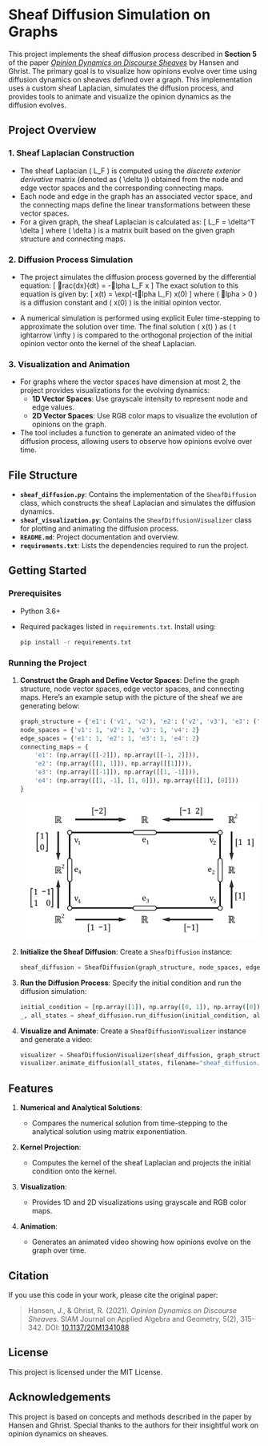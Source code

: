 
# Sheaf Diffusion Simulation on Graphs

This project implements the sheaf diffusion process described in **Section 5** of the paper [*Opinion Dynamics on Discourse Sheaves*](https://epubs.siam.org/doi/abs/10.1137/20M1341088) by Hansen and Ghrist. The primary goal is to visualize how opinions evolve over time using diffusion dynamics on sheaves defined over a graph. This implementation uses a custom sheaf Laplacian, simulates the diffusion process, and provides tools to animate and visualize the opinion dynamics as the diffusion evolves.

## Project Overview

### 1. **Sheaf Laplacian Construction**
- The sheaf Laplacian \( L_F \) is computed using the *discrete exterior derivative* matrix (denoted as \( \delta \)) obtained from the node and edge vector spaces and the corresponding connecting maps.
- Each node and edge in the graph has an associated vector space, and the connecting maps define the linear transformations between these vector spaces.
- For a given graph, the sheaf Laplacian is calculated as:
  \[
  L_F = \delta^T \delta
  \]
  where \( \delta \) is a matrix built based on the given graph structure and connecting maps.

### 2. **Diffusion Process Simulation**
- The project simulates the diffusion process governed by the differential equation:
  \[
  rac{dx}{dt} = -lpha L_F x
  \]
  The exact solution to this equation is given by:
  \[
  x(t) = \exp(-tlpha L_F) x(0)
  \]
  where \( lpha > 0 \) is a diffusion constant and \( x(0) \) is the initial opinion vector.

- A numerical simulation is performed using explicit Euler time-stepping to approximate the solution over time. The final solution \( x(t) \) as \( t 
ightarrow \infty \) is compared to the orthogonal projection of the initial opinion vector onto the kernel of the sheaf Laplacian.

### 3. **Visualization and Animation**
- For graphs where the vector spaces have dimension at most 2, the project provides visualizations for the evolving dynamics:
  - **1D Vector Spaces**: Use grayscale intensity to represent node and edge values.
  - **2D Vector Spaces**: Use RGB color maps to visualize the evolution of opinions on the graph.
- The tool includes a function to generate an animated video of the diffusion process, allowing users to observe how opinions evolve over time.

## File Structure

- **`sheaf_diffusion.py`**: Contains the implementation of the `SheafDiffusion` class, which constructs the sheaf Laplacian and simulates the diffusion dynamics.
- **`sheaf_visualization.py`**: Contains the `SheafDiffusionVisualizer` class for plotting and animating the diffusion process.
- **`README.md`**: Project documentation and overview.
- **`requirements.txt`**: Lists the dependencies required to run the project.

## Getting Started

### Prerequisites

- Python 3.6+
- Required packages listed in `requirements.txt`. Install using:

  ```bash
  pip install -r requirements.txt
  ```

### Running the Project

1. **Construct the Graph and Define Vector Spaces**:
   Define the graph structure, node vector spaces, edge vector spaces, and connecting maps. Here’s an example setup with the picture of the sheaf we are generating below:

   ```python
   graph_structure = {'e1': ('v1', 'v2'), 'e2': ('v2', 'v3'), 'e3': ('v3', 'v4'), 'e4': ('v4', 'v1')}
   node_spaces = {'v1': 1, 'v2': 2, 'v3': 1, 'v4': 2}
   edge_spaces = {'e1': 1, 'e2': 1, 'e3': 1, 'e4': 2}
   connecting_maps = {
       'e1': (np.array([[-2]]), np.array([[-1, 2]])),
       'e2': (np.array([[1, 1]]), np.array([[1]])),
       'e3': (np.array([[-1]]), np.array([[1, -1]])),
       'e4': (np.array([[1, -1], [1, 0]]), np.array([[1], [0]]))
   }
   ```
   ![Example Sheaf](example_sheaf.png "Example Sheaf")

2. **Initialize the Sheaf Diffusion**:
   Create a `SheafDiffusion` instance:

   ```python
   sheaf_diffusion = SheafDiffusion(graph_structure, node_spaces, edge_spaces, connecting_maps)
   ```

3. **Run the Diffusion Process**:
   Specify the initial condition and run the diffusion simulation:

   ```python
   initial_condition = [np.array([1]), np.array([0, 1]), np.array([0]), np.array([1, -1])]
   _, all_states = sheaf_diffusion.run_diffusion(initial_condition, alpha=0.1, dt=0.01, num_timesteps=100)
   ```

4. **Visualize and Animate**:
   Create a `SheafDiffusionVisualizer` instance and generate a video:

   ```python
   visualizer = SheafDiffusionVisualizer(sheaf_diffusion, graph_structure)
   visualizer.animate_diffusion(all_states, filename="sheaf_diffusion.mp4", interval=50)
   ```

## Features

1. **Numerical and Analytical Solutions**:
   - Compares the numerical solution from time-stepping to the analytical solution using matrix exponentiation.
   
2. **Kernel Projection**:
   - Computes the kernel of the sheaf Laplacian and projects the initial condition onto the kernel.
   
3. **Visualization**:
   - Provides 1D and 2D visualizations using grayscale and RGB color maps.

4. **Animation**:
   - Generates an animated video showing how opinions evolve on the graph over time.

## Citation

If you use this code in your work, please cite the original paper:

> Hansen, J., & Ghrist, R. (2021). *Opinion Dynamics on Discourse Sheaves*. SIAM Journal on Applied Algebra and Geometry, 5(2), 315-342. DOI: [10.1137/20M1341088](https://epubs.siam.org/doi/abs/10.1137/20M1341088)

## License

This project is licensed under the MIT License.

## Acknowledgements

This project is based on concepts and methods described in the paper by Hansen and Ghrist. Special thanks to the authors for their insightful work on opinion dynamics on sheaves.
